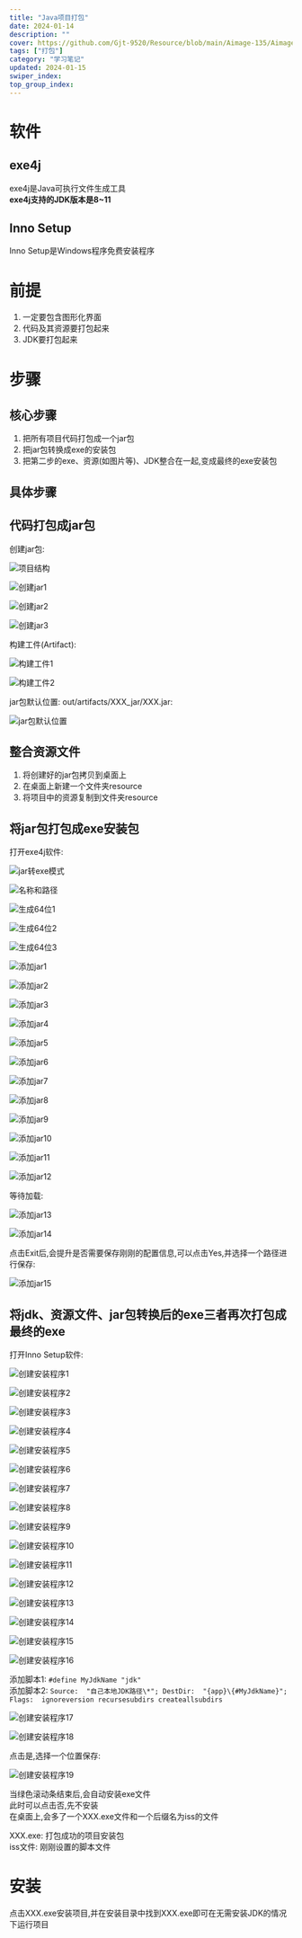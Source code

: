 ```yaml
---
title: "Java项目打包"
date: 2024-01-14
description: ""
cover: https://github.com/Gjt-9520/Resource/blob/main/Aimage-135/Aimage86.jpg?raw=true
tags: ["打包"]
category: "学习笔记"
updated: 2024-01-15
swiper_index:
top_group_index:
---
```


# 软件

## exe4j

exe4j是Java可执行文件生成工具  
**exe4j支持的JDK版本是8~11**    

## Inno Setup

Inno Setup是Windows程序免费安装程序   

# 前提

1. 一定要包含图形化界面  
2. 代码及其资源要打包起来  
3. JDK要打包起来  

# 步骤

## 核心步骤

1. 把所有项目代码打包成一个jar包  
2. 把jar包转换成exe的安装包   
3. 把第二步的exe、资源(如图片等)、JDK整合在一起,变成最终的exe安装包  

## 具体步骤

## 代码打包成jar包

创建jar包: 

![项目结构](../images/项目结构.png)

![创建jar1](../images/创建jar1.png)

![创建jar2](../images/创建jar2.png)

![创建jar3](../images/创建jar3.png)

构建工件(Artifact): 

![构建工件1](../images/构建工件1.png)

![构建工件2](../images/构建工件2.png)

jar包默认位置: out/artifacts/XXX_jar/XXX.jar: 

![jar包默认位置](../images/jar包默认位置.png)

## 整合资源文件

1. 将创建好的jar包拷贝到桌面上
2. 在桌面上新建一个文件夹resource
3. 将项目中的资源复制到文件夹resource

## 将jar包打包成exe安装包

打开exe4j软件: 

![jar转exe模式](../images/jar转exe模式.png)

![名称和路径](../images/名称和路径.png)

![生成64位1](../images/生成64位1.png)

![生成64位2](../images/生成64位2.png)

![生成64位3](../images/生成64位3.png)

![添加jar1](../images/添加jar1.png)

![添加jar2](../images/添加jar2.png)

![添加jar3](../images/添加jar3.png)

![添加jar4](../images/添加jar4.png)

![添加jar5](../images/添加jar5.png)

![添加jar6](../images/添加jar6.png)

![添加jar7](../images/添加jar7.png)

![添加jar8](../images/添加jar8.png)

![添加jar9](../images/添加jar9.png)

![添加jar10](../images/添加jar10.png)

![添加jar11](../images/添加jar11.png)

![添加jar12](../images/添加jar12.png)

等待加载: 

![添加jar13](../images/添加jar13.png)

![添加jar14](../images/添加jar14.png)

点击Exit后,会提升是否需要保存刚刚的配置信息,可以点击Yes,并选择一个路径进行保存: 

![添加jar15](../images/添加jar15.png)

## 将jdk、资源文件、jar包转换后的exe三者再次打包成最终的exe

打开Inno Setup软件: 

![创建安装程序1](../images/创建安装程序1.png)

![创建安装程序2](../images/创建安装程序2.png)

![创建安装程序3](../images/创建安装程序3.png)

![创建安装程序4](../images/创建安装程序4.png)

![创建安装程序5](../images/创建安装程序5.png)

![创建安装程序6](../images/创建安装程序6.png)

![创建安装程序7](../images/创建安装程序7.png)

![创建安装程序8](../images/创建安装程序8.png)

![创建安装程序9](../images/创建安装程序9.png)

![创建安装程序10](../images/创建安装程序10.png)

![创建安装程序11](../images/创建安装程序11.png)

![创建安装程序12](../images/创建安装程序12.png)

![创建安装程序13](../images/创建安装程序13.png)

![创建安装程序14](../images/创建安装程序14.png)

![创建安装程序15](../images/创建安装程序15.png)

![创建安装程序16](../images/创建安装程序16.png)

添加脚本1: `#define MyJdkName "jdk"`     
添加脚本2: `Source:  "自己本地JDK路径\*"; DestDir:  "{app}\{#MyJdkName}"; Flags:  ignoreversion recursesubdirs createallsubdirs`    

![创建安装程序17](../images/创建安装程序17.png)

![创建安装程序18](../images/创建安装程序18.png)

点击是,选择一个位置保存:   

![创建安装程序19](../images/创建安装程序19.png)

当绿色滚动条结束后,会自动安装exe文件    
此时可以点击否,先不安装      
在桌面上,会多了一个XXX.exe文件和一个后缀名为iss的文件    
  
XXX.exe: 打包成功的项目安装包    
iss文件: 刚刚设置的脚本文件    

# 安装

点击XXX.exe安装项目,并在安装目录中找到XXX.exe即可在无需安装JDK的情况下运行项目   